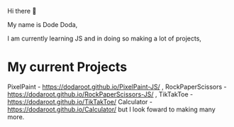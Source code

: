 Hi there 👋

My name is Dode Doda,

I am currently learning JS and in doing so making a lot of projects,

# My current Projects
PixelPaint - https://dodaroot.github.io/PixelPaint-JS/ , 
RockPaperScissors - https://dodaroot.github.io/RockPaperScissors-JS/ , 
TikTakToe - https://dodaroot.github.io/TikTakToe/
Calculator - https://dodaroot.github.io/Calculator/
but I look foward to making many more.
<!--
**DodaRoot/DodaRoot** is a ✨ _special_ ✨ repository because its `README.md` (this file) appears on your GitHub profile.

Here are some ideas to get you started:

- 🔭 I’m currently working on ...
- 🌱 I’m currently learning ...
- 👯 I’m looking to collaborate on ...
- 🤔 I’m looking for help with ...
- 💬 Ask me about ...
- 📫 How to reach me: ...
- 😄 Pronouns: ...
- ⚡ Fun fact: ...
-->
